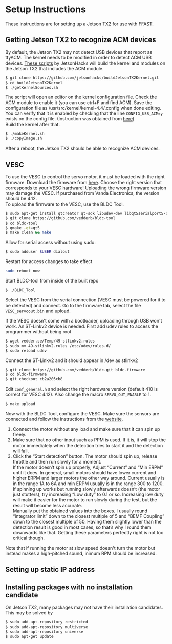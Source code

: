 # Setup Instructions

These instructions are for setting up a Jetson TX2 for use with FFAST.

## Getting Jetson TX2 to recognize ACM devices
By default, the Jetson TX2 may not detect USB devices that report as ttyACM. The kernel needs to be modified in order to detect ACM USB devices. [These scripts](http://www.jetsonhacks.com/2017/07/31/build-kernel-ttyacm-module-nvidia-jetson-tx2/) by JetsonHacks will build the kernel and modules on the Jetson TX2 that includes the ACM module.
```bash
$ git clone https://github.com/jetsonhacks/buildJetsonTX2Kernel.git
$ cd buildJetsonTX2Kernel
$ ./getKernelSources.sh
```
The script will open an editor on the kernel configuration file. Check the ACM module to enable it (you can use ctrl+F and find ACM). Save the configuration file as /usr/src/kernel/kernel-4.4/.config when done editing.  
You can verify that it is enabled by checking that the line `CONFIG_USB_ACM=y` exists on the config file. (Instruction was obtained from [here](https://github.com/datlife/jetson-car/issues/7))  
Build the kernel after that.
```bash
$ ./makeKernel.sh
$ ./copyImage.sh
```
After a reboot, the Jetson TX2 should be able to recognize ACM devices.

## VESC
To use the VESC to control the servo motor, it must be loaded with the right firmware. Download the firmware from [here](https://github.com/vedderb/bldc-tool/tree/master/firmwares). Choose the right version that corresponds to your VESC hardware! Uploading the wrong firmware version may damage the VESC. If purchased from Vanda Electronics, the version should be 4.12.  
To upload the firmware to the VESC, use the BLDC Tool.
```bash
$ sudo apt-get install qtcreator qt-sdk libudev-dev libqt5serialport5-dev
$ git clone https://github.com/vedderb/bldc-tool
$ cd bldc-tool
$ qmake -qt=qt5
$ make clean && make
```
Allow for serial access without using sudo:
```bash
$ sudo adduser $USER dialout
```
Restart for access changes to take effect
```bash
sudo reboot now
```
Start BLDC-tool from inside of the built repo
```bash
$ ./BLDC_Tool
```
Select the VESC from the serial connection (VESC must be powered for it to be detected) and connect. Go to the firmware tab, select the file  `VESC_servoout.bin` and upload.

If the VESC doesn't come with a bootloader, uploading through USB won't work. An ST-Linkv2 device is needed.
First add udev rules to access the programmer without being root
```bash
$ wget vedder.se/Temp/49-stlinkv2.rules
$ sudo mv 49-stlinkv2.rules /etc/udev/rules.d/
$ sudo reload udev
```
Connect the ST-Linkv2 and it should appear in /dev as stlinkv2
```bash
$ git clone https://github.com/vedderb/bldc.git bldc-firmware
$ cd bldc-firmware
$ git checkout cb2a205cb8
```
Edit `conf_general.h` and select the right hardware version (default 410 is correct for VESC 4.12). Also change the macro `SERVO_OUT_ENABLE` to 1.
```bash
$ make upload
```

Now with the BLDC Tool, configure the VESC. Make sure the sensors are connected and follow the instructions from the [website](http://vedder.se/2015/01/vesc-open-source-esc/).
1. Connect the motor without any load and make sure that it can spin up freely.
2. Make sure that no other input such as PPM is used. If it is, it will stop the motor immediately when the detection tries to start it and the detection will fail.
3. Click the “Start detection” button. The motor should spin up, release throttle and then run slowly for a moment.  
If the motor doesn’t spin up properly, Adjust “Current” and “Min ERPM” until it does. In general, small motors should have lower current and higher ERPM and larger motors the other way around. Current usually is in the range 1A to 6A and min ERPM usually is in the range 300 to 1200.  
If spinning up works but running slowly afterwards doesn’t (the motor just stutters), try increasing “Low duty” to 0.1 or so. Increasing low duty will make it easier for the motor to run slowly during the test, but the result will become less accurate.  
Manually put the obtained values into the boxes. I usually round “integrator limit” down to the closest multiple of 5 and “BEMF Coupling” down to the closest multiple of 50. Having them slightly lower than the detection result is good in most cases, so that’s why I round them downwards like that. Getting these parameters perfectly right is not too critical though.

Note that if running the motor at slow speed doesn't turn the motor but instead makes a high-pitched sound, inimum RPM should be increased.

## Setting up static IP address


## Installing packages with no installation candidate
On Jetson TX2, many packages may not have their installation candidates.  
This may be solved by
```bash
$ sudo add-apt-repository restricted
$ sudo add-apt-repository multiverse
$ sudo add-apt-repository universe
$ sudo apt-get update
```